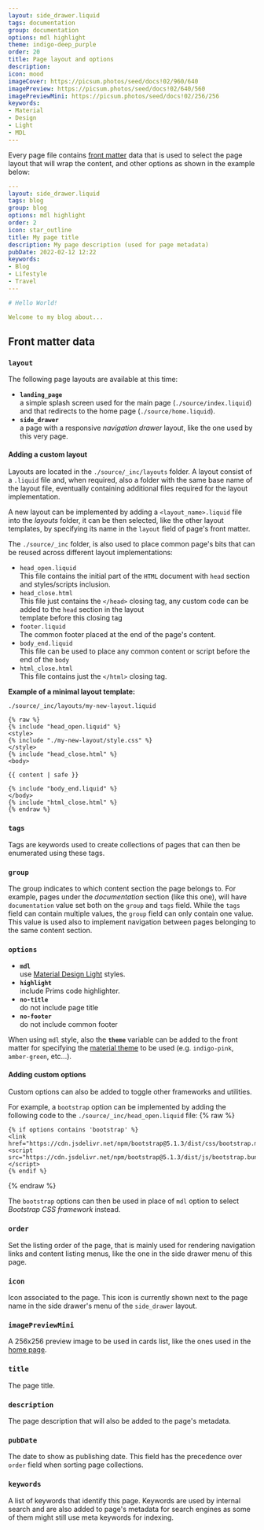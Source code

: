 ```yaml
---
layout: side_drawer.liquid
tags: documentation
group: documentation
options: mdl highlight
theme: indigo-deep_purple
order: 20
title: Page layout and options
description:
icon: mood
imageCover: https://picsum.photos/seed/docs!02/960/640
imagePreview: https://picsum.photos/seed/docs!02/640/560
imagePreviewMini: https://picsum.photos/seed/docs!02/256/256
keywords:
- Material
- Design
- Light
- MDL
---
```


Every page file contains [front matter](https://www.11ty.dev/docs/data-frontmatter/) data that is used to select the page layout that will wrap the content,
and other options as shown in the example below:

```yaml
---
layout: side_drawer.liquid
tags: blog
group: blog
options: mdl highlight
order: 2
icon: star_outline
title: My page title
description: My page description (used for page metadata)
pubDate: 2022-02-12 12:22
keywords:
- Blog
- Lifestyle
- Travel
---

# Hello World!

Welcome to my blog about...

```

## Front matter data

### `layout`

The following page layouts are available at this time:
- **`landing_page`**  
a simple splash screen used for the main page (`./source/index.liquid`) and that redirects to the home page (`./source/home.liquid`). 
- **`side_drawer`**  
a page with a responsive *navigation drawer* layout, like the one used by this very page.

#### Adding a custom layout

Layouts are located in the `./source/_inc/layouts` folder. A layout consist of a `.liquid` file and, when required, also
a folder with the same base name of the layout file, eventually containing additional files required for the layout implementation.

A new layout can be implemented by adding a `<layout_name>.liquid` file into the *layouts* folder, it can be then selected, like the other
layout templates, by specifying its name in the `layout` field of page's front matter.  


The `./source/_inc` folder, is also used to place common page's bits that can be reused across different layout implementations:
 
- `head_open.liquid`  
  This file contains the initial part of the `HTML` document with `head` section and styles/scripts inclusion. 
- `head_close.html`  
  This file just contains the `</head>` closing tag, any custom code can be added to the `head` section in the layout  
  template before this closing tag 
- `footer.liquid`  
  The common footer placed at the end of the page's content.
- `body_end.liquid`  
  This file can be used to place any common content or script before the end of the `body`  
- `html_close.html`  
  This file contains just the `</html>` closing tag.


**Example of a minimal layout template:**

`./source/_inc/layouts/my-new-layout.liquid`
```liquid
{% raw %}
{% include "head_open.liquid" %}
<style>
{% include "./my-new-layout/style.css" %}
</style>
{% include "head_close.html" %}
<body>

{{ content | safe }}

{% include "body_end.liquid" %}
</body>
{% include "html_close.html" %}
{% endraw %}
```

### `tags`

Tags are keywords used to create collections of pages that can then be enumerated using these tags.  

### `group`

The group indicates to which content section the page belongs to. For example, pages under the *documentation*
section (like this one), will have `documentation` value set both on the `group` and `tags` field. While the `tags` field
can contain multiple values, the `group` field can only contain one value.
This value is used also to implement navigation between pages belonging to the same content section.

### `options`

- **`mdl`**  
  use [Material Design Light](https://getmdl.io/components/index.html) styles.
- **`highlight`**  
  include Prims code highlighter.
- **`no-title`**  
  do not include page title
- **`no-footer`**  
  do not include common footer

When using `mdl` style, also the **`theme`** variable can be added to the front matter for specifying the [material theme](https://getmdl.io/customize/index.html) to be used
(e.g. `indigo-pink`, `amber-green`, etc...).

#### Adding custom options

Custom options can also be added to toggle other frameworks and utilities.

For example, a `bootstrap` option can be implemented by adding the following code to the `./source/_inc/head_open.liquid` file: {% raw %}

```liquid
{% if options contains 'bootstrap' %}
<link href="https://cdn.jsdelivr.net/npm/bootstrap@5.1.3/dist/css/bootstrap.min.css">
<script src="https://cdn.jsdelivr.net/npm/bootstrap@5.1.3/dist/js/bootstrap.bundle.min.js"></script>
{% endif %}
```
{% endraw %}

The `bootstrap` options can then be used in place of `mdl` option to select *Bootstrap CSS framework* instead.

### `order`

Set the listing order of the page, that is mainly used for rendering navigation links and content listing menus, like the one in the
side drawer menu of this page.

### `icon`

Icon associated to the page. This icon is currently shown next to the page name in the side drawer's menu of the `side_drawer` layout.

### `imagePreviewMini`

A 256x256 preview image to be used in cards list, like the ones used in the [home page](../../../home).

### `title`

The page title.

### `description`

The page description that will also be added to the page's metadata.

### `pubDate`

The date to show as publishing date. This field has the precedence over `order` field when sorting page collections.

### `keywords`

A list of keywords that identify this page. Keywords are used by internal search and are also added to page's metadata
for search engines as some of them might still use meta keywords for indexing.
